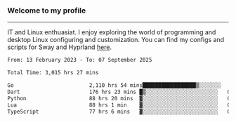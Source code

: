 ### Welcome to my profile

---

IT and Linux enthuasiat. I enjoy exploring the world of programming and desktop Linux configuring and customization. You can find my configs and scripts for Sway and Hyprland [here](https://github.com/uroborosq/mess-of-linux-configurations).

<!-- <div display="block">
 	<img align="left" width="48%" alt="isocalendar" src=".github/metrics/isocalendar_metrics.svg" />
	<img align="center" width="48%" alt="contributions" src=".github/metrics/contributions_metrics.svg" />
	<img align="center" alt="languages" src=".github/metrics/languages_metrics.svg" />
</div> -->

<!-- ![](https://komarev.com/ghpvc/?username=uroborosq&color=success&style=flat-square) -->
<!-- [](https://img.shields.io/github/last-commit/uroborosq/uroborosq?label=Profile%20updated&style=flat-square) -->

<!--START_SECTION:waka-->

```txt
From: 13 February 2023 - To: 07 September 2025

Total Time: 3,015 hrs 27 mins

Go                        2,110 hrs 54 mins█████████████████▒░░░░░░░   69.41 %
Dart                      176 hrs 23 mins █▒░░░░░░░░░░░░░░░░░░░░░░░   05.80 %
Python                    88 hrs 20 mins  ▓░░░░░░░░░░░░░░░░░░░░░░░░   02.90 %
Lua                       88 hrs 1 min    ▓░░░░░░░░░░░░░░░░░░░░░░░░   02.89 %
TypeScript                77 hrs 6 mins   ▓░░░░░░░░░░░░░░░░░░░░░░░░   02.54 %
```

<!--END_SECTION:waka-->

